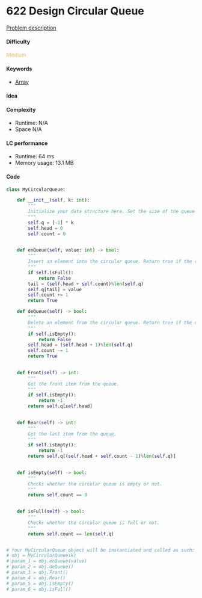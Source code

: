 622 Design Circular Queue
=======================
[Problem description](https://leetcode.com/problems/design-circular-queue/)

#### Difficulty
<span style="color:#FABC60">Medium</span>

#### Keywords
- [Array](../categories/array.md)

#### Idea


#### Complexity
- Runtime: N/A
- Space N/A

#### LC performance
- Runtime: 64 ms
- Memory usage: 13.1 MB

#### Code
```python
class MyCircularQueue:

    def __init__(self, k: int):
        """
        Initialize your data structure here. Set the size of the queue to be k.
        """
        self.q = [-1] * k
        self.head = 0
        self.count = 0
        

    def enQueue(self, value: int) -> bool:
        """
        Insert an element into the circular queue. Return true if the operation is successful.
        """
        if self.isFull():
            return False
        tail = (self.head + self.count)%len(self.q)
        self.q[tail] = value
        self.count += 1 
        return True

    def deQueue(self) -> bool:
        """
        Delete an element from the circular queue. Return true if the operation is successful.
        """
        if self.isEmpty():
            return False
        self.head = (self.head + 1)%len(self.q)
        self.count -= 1
        return True
        

    def Front(self) -> int:
        """
        Get the front item from the queue.
        """
        if self.isEmpty():
            return -1
        return self.q[self.head]
        

    def Rear(self) -> int:
        """
        Get the last item from the queue.
        """
        if self.isEmpty():
            return -1
        return self.q[(self.head + self.count - 1)%len(self.q)]
        

    def isEmpty(self) -> bool:
        """
        Checks whether the circular queue is empty or not.
        """
        return self.count == 0
        

    def isFull(self) -> bool:
        """
        Checks whether the circular queue is full or not.
        """
        return self.count == len(self.q)


# Your MyCircularQueue object will be instantiated and called as such:
# obj = MyCircularQueue(k)
# param_1 = obj.enQueue(value)
# param_2 = obj.deQueue()
# param_3 = obj.Front()
# param_4 = obj.Rear()
# param_5 = obj.isEmpty()
# param_6 = obj.isFull()
```